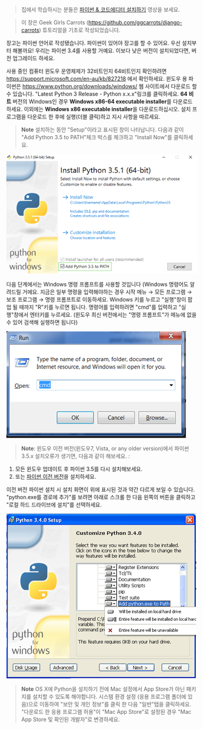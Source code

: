 > 집에서 학습하시는 분들은 [파이썬 & 코드에디터 설치하기](https://www.youtube.com/watch?v=pVTaqzKZCdA) 영상을 보세요.

> 이 장은 Geek Girls Carrots (https://github.com/ggcarrots/django-carrots) 튜토리얼을 기초로 작성되었습니다.

장고는 파이썬 언어로 작성됐습니다. 파이썬이 있어야 장고를 할 수 있어요. 우선 설치부터 해볼까요! 우리는 파이썬 3.4를 사용할 거예요. 이보다 낮은 버전이 설치되었다면, 버전 업그레이드 하세요.


<!--sec data-title="Windows" data-id="python_windows" data-collapse=true ces-->

사용 중인 컴퓨터 윈도우 운영체제가 32비트인지 64비트인지 확인하려면 https://support.microsoft.com/en-au/kb/827218 에서 확인하세요. 윈도우 용 파이썬은 https://www.python.org/downloads/windows/ 웹 사이트에서 다운로드 할 수 있습니다. "Latest Python 3 Release - Python x.x.x"링크를 클릭하세요. **64 비트** 버전의 Windows인 경우 **Windows x86-64 executable installer**를 다운로드하세요. 이외에는 **Windows x86 executable installer**을 다운로드하십시오. 설치 프로그램을 다운로드 한 후에 실행(더블 클릭)하고 지시 사항을 따르세요.

> **Note** 설치하는 동안 "Setup"이라고 표시된 창이 나타납니다. 다음과 같이 "Add Python 3.5 to PATH"체크 박스를 체크하고 "Install Now"를 클릭하세요.

![Don't forget to add Python to the Path](../python_installation/images/python-installation-options.png)

다음 단계에서는 Windows 명령 프롬프트를 사용할 것입니다 (Windows 명령어도 알려드릴 거에요. 지금은 일부 명령을 입력해야하는 경우 시작 메뉴 → 모든 프로그램 → 보조 프로그램 → 명령 프롬프트로 이동하세요. Windows 키를 누르고 "실행"창이 팝업 될 때까지 "R"키를 누르면 됩니다. 명령어를 입력하려면 "cmd"를 입력하고 "실행"창에서 엔터키를 누르세요. (윈도우 최신 버전에서는 "명령 프롬프트"가 메뉴에 없을 수 있어 검색해 실행하면 됩니다)

![Type "cmd" in the "Run" window](../python_installation/images/windows-plus-r.png)

> **Note**: 윈도우 이전 버전(윈도우7, Vista, or any older version)에서 파이썬 3.5.x 설치오류가 생기면, 다음과 같이 해보세요. :
1. 모든 윈도우 업데이트 후 파이썬 3.5를 다시 설치해보세요.
2. 또는 [파이썬 이전 버전](https://www.python.org/downloads/windows/)을 설치하세요. 

이전 버전 파이썬 설치 시 설치 화면이 위에 표시된 것과 약간 다르게 보일 수 있습니다. "python.exe를 경로에 추가"를 보려면 아래로 스크롤 한 다음 왼쪽의 버튼을 클릭하고 "로컬 하드 드라이브에 설치"를 선택하세요.

![Add Python to the Path, older versions](../python_installation/images/add_python_to_windows_path.png)

<!--endsec-->

<!--sec data-title="OS X" data-id="python_OSX"
data-collapse=true ces-->

> **Note** OS X에 Python을 설치하기 전에 Mac 설정에서 App Store가 아닌 패키지를 설치할 수 있도록 해야합니다. 시스템 환경 설정 (응용 프로그램 폴더에 있음)으로 이동하여 "보안 및 개인 정보"를 클릭 한 다음 "일반"탭을 클릭하세요. "다운로드 한 응용 프로그램 허용"이 "Mac App Store"로 설정된 경우 "Mac App Store 및 확인된 개발자"로 변경하세요.
